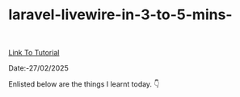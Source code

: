 # laravel-livewire-in-3-to-5-mins-


<br>


<a href = "https://youtu.be/hL7sVFSkph8?si=_JwGc1jo-_eXaRFL"> Link To Tutorial </a>
<br>

Date:-27/02/2025 
<br>

Enlisted below are the things I learnt today. 👇
<br>
